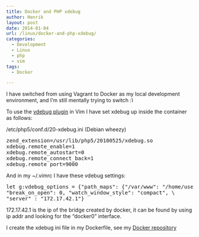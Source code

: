 ```yaml
---
title: Docker and PHP xdebug
author: Henrik
layout: post
date: 2014-01-04
url: /linux/docker-and-php-xdebug/
categories:
  - Development
  - Linux
  - php
  - vim
tags:
  - Docker

---
```

I have switched from using Vagrant to Docker as my local development environment, and I&#8217;m still mentally trying to switch <img src="http://rockhopper.hf/wp-includes/images/smilies/simple-smile.png" alt=":)" class="wp-smiley" style="height: 1em; max-height: 1em;" />

To use the [vdebug plugin][1] in Vim I have set xdebug up inside the container as follows:

/etc/php5/conf.d/20-xdebug.ini (Debian wheezy)

<pre>zend_extension=/usr/lib/php5/20100525/xdebug.so
xdebug.remote_enable=1
xdebug.remote_autostart=0
xdebug.remote_connect_back=1
xdebug.remote_port=9000</pre>

And in my ~/.vimrc I have these vdebug settings:

<pre>let g:vdebug_options = {"path_maps": {"/var/www": "/home/username/Localdev"}, \
"break_on_open": 0, "watch_window_style": "compact", \
"server" : "172.17.42.1"}</pre>

172.17.42.1 is the ip of the bridge created by docker, it can be found by using ip addr and looking for the &#8220;docker0&#8221; interface.

I create the xdebug ini file in my Dockerfile, see my [Docker repository][2]

 [1]: https://github.com/joonty/vdebug
 [2]: https://github.com/henrik-farre/docker